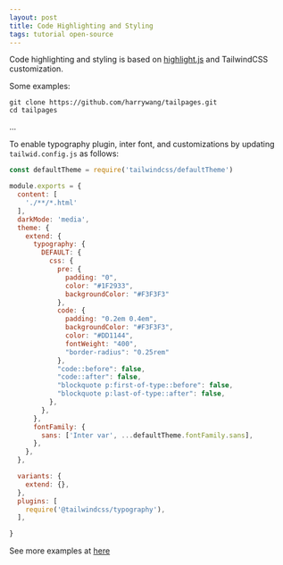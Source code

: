 ```yaml
---
layout: post
title: Code Highlighting and Styling
tags: tutorial open-source
---
```


Code highlighting and styling is based on [highlight.js](https://highlightjs.org/) and TailwindCSS customization.

Some examples:

```
git clone https://github.com/harrywang/tailpages.git
cd tailpages
```
...

To enable typography plugin, inter font, and customizations by updating `tailwid.config.js` as follows:

```js
const defaultTheme = require('tailwindcss/defaultTheme')

module.exports = {
  content: [
    './**/*.html'
  ],
  darkMode: 'media',
  theme: {
    extend: {
      typography: {
        DEFAULT: {
          css: {
            pre: {
              padding: "0",
              color: "#1F2933",
              backgroundColor: "#F3F3F3"
            },
            code: {
              padding: "0.2em 0.4em",
              backgroundColor: "#F3F3F3",
              color: "#DD1144",
              fontWeight: "400",
              "border-radius": "0.25rem"
            },
            "code::before": false,
            "code::after": false,
            "blockquote p:first-of-type::before": false,
            "blockquote p:last-of-type::after": false,
          },
        },
      },
      fontFamily: {
        sans: ['Inter var', ...defaultTheme.fontFamily.sans],
      },
    },
  },

  variants: {
    extend: {},
  },
  plugins: [
    require('@tailwindcss/typography'),
  ],

}
```

See more examples at [here](https://harrywang.me/2022/01/18/tailpages-tutorial-technical.html)
